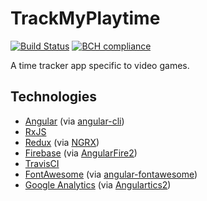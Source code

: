 # TrackMyPlaytime

[![Build Status](https://travis-ci.org/mzrimsek/track-my-playtime.svg?branch=master)](https://travis-ci.org/mzrimsek/track-my-playtime)
[![BCH compliance](https://bettercodehub.com/edge/badge/mzrimsek/track-my-playtime?branch=master)](https://bettercodehub.com/)

A time tracker app specific to video games.

## Technologies

* [Angular](https://angular.io/) (via [angular-cli](https://github.com/angular/angular-cli))
* [RxJS](https://github.com/ReactiveX/rxjs)
* [Redux](https://redux.js.org/) (via [NGRX](https://github.com/ngrx/platform))
* [Firebase](https://firebase.google.com/) (via [AngularFire2](https://github.com/angular/angularfire2))
* [TravisCI](https://travis-ci.org/)
* [FontAwesome](https://fontawesome.com/) (via [angular-fontawesome](https://github.com/FortAwesome/angular-fontawesome))
* [Google Analytics](https://www.google.com/analytics) (via [Angulartics2](https://github.com/angulartics/angulartics2))
